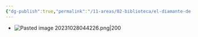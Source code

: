 ```yaml
---
{"dg-publish":true,"permalink":"/11-areas/02-biblioteca/el-diamante-de-jerusalen/","noteIcon":""}
---
```


- ![Pasted image 20231028044226.png|200](/img/user/02%20Image/Pasted%20image%2020231028044226.png)